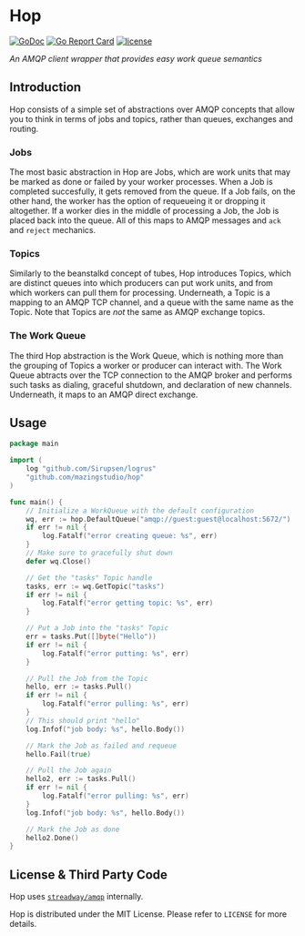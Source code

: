 # Hop

[![GoDoc](https://godoc.org/github.com/mazingstudio/hop?status.svg)](https://godoc.org/github.com/mazingstudio/hop)
[![Go Report Card](https://goreportcard.com/badge/github.com/mazingstudio/hop)](https://goreportcard.com/report/github.com/mazingstudio/hop)
[![license](https://img.shields.io/github/license/mashape/apistatus.svg)]()

_An AMQP client wrapper that provides easy work queue semantics_

## Introduction

Hop consists of a simple set of abstractions over AMQP concepts that allow you to think in terms of jobs and topics, rather than queues, exchanges and routing.

### Jobs

The most basic abstraction in Hop are Jobs, which are work units that may be marked as done or failed by your worker processes. When a Job is completed succesfully, it gets removed from the queue. If a Job fails, on the other hand, the worker has the option of requeueing it or dropping it altogether. If a worker dies in the middle of processing a Job, the Job is placed back into the queue. All of this maps to AMQP messages and `ack` and `reject` mechanics.

### Topics

Similarly to the beanstalkd concept of tubes, Hop introduces Topics, which are distinct queues into which producers can put work units, and from which workers can pull them for processing. Underneath, a Topic is a mapping to an AMQP TCP channel, and a queue with the same name as the Topic. Note that Topics are _not_ the same as AMQP exchange topics.

### The Work Queue

The third Hop abstraction is the Work Queue, which is nothing more than the grouping of Topics a worker or producer can interact with. The Work Queue abtracts over the TCP connection to the AMQP broker and performs such tasks as dialing, graceful shutdown, and declaration of new channels. Underneath, it maps to an AMQP direct exchange.

## Usage

```go
package main

import (
	log "github.com/Sirupsen/logrus"
	"github.com/mazingstudio/hop"
)

func main() {
	// Initialize a WorkQueue with the default configuration
	wq, err := hop.DefaultQueue("amqp://guest:guest@localhost:5672/")
	if err != nil {
		log.Fatalf("error creating queue: %s", err)
	}
	// Make sure to gracefully shut down
	defer wq.Close()

	// Get the "tasks" Topic handle
	tasks, err := wq.GetTopic("tasks")
	if err != nil {
		log.Fatalf("error getting topic: %s", err)
	}

	// Put a Job into the "tasks" Topic
	err = tasks.Put([]byte("Hello"))
	if err != nil {
		log.Fatalf("error putting: %s", err)
	}

	// Pull the Job from the Topic
	hello, err := tasks.Pull()
	if err != nil {
		log.Fatalf("error pulling: %s", err)
	}
	// This should print "hello"
	log.Infof("job body: %s", hello.Body())

	// Mark the Job as failed and requeue
	hello.Fail(true)

	// Pull the Job again
	hello2, err := tasks.Pull()
	if err != nil {
		log.Fatalf("error pulling: %s", err)
	}
	log.Infof("job body: %s", hello.Body())

	// Mark the Job as done
	hello2.Done()
}
```

## License & Third Party Code

Hop uses [`streadway/amqp`](https://github.com/streadway/amqp) internally.

Hop is distributed under the MIT License. Please refer to `LICENSE` for more details.